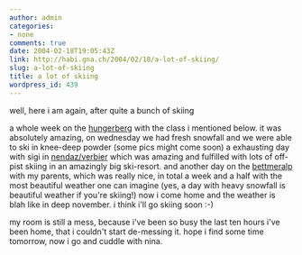 ```yaml
---
author: admin
categories:
- none
comments: true
date: 2004-02-18T19:05:43Z
link: http://habi.gna.ch/2004/02/18/a-lot-of-skiing/
slug: a-lot-of-skiing
title: a lot of skiing
wordpress_id: 439
---
```


well, here i am again, after quite a bunch of skiing

a whole week on the [hungerberg](http://www.hungerberg.ch/) with the class i mentioned below. it was absolutely amazing, on wednesday we had fresh snowfall and we were able to ski in knee-deep powder (some pics might come soon)
a exhausting day with sigi in [nendaz/verbier](http://www.televerbier.ch/index.cfm?dsp_pagebody=../map/page&dsp_pagetop=skiboard&dsp_image=skiboard&dsp_fla=domaine&lng=en) which was amazing and fulfilled with lots of off-pist skiing in an amazingly big ski-resort.
and another day on the [bettmeralp](http://www.bettmeralp.ch/e/) with my parents, which was really nice, in total a week and a half with the most beautiful weather one can imagine (yes, a day with heavy snowfall is beautiful weather if you're skiing!)
now i come home and the weather is blah like in deep november. i think i'll go skiing soon :-)

my room is still a mess, because i've been so busy the last ten hours i've been home, that i couldn't start de-messing it. hope i find some time tomorrow, now i go and cuddle with nina.
